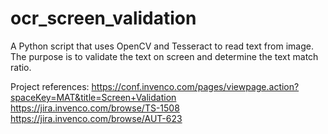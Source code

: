 # ocr_screen_validation
A Python script that uses OpenCV and Tesseract to read text from image. The purpose is to validate the text on screen and determine the text match ratio.

Project references:
https://conf.invenco.com/pages/viewpage.action?spaceKey=MAT&title=Screen+Validation
https://jira.invenco.com/browse/TS-1508
https://jira.invenco.com/browse/AUT-623
